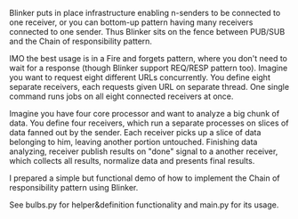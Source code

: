 Blinker puts in place infrastructure enabling n-senders to be connected to one receiver, or you can bottom-up pattern having many receivers connected to one sender. Thus Blinker sits on the fence between PUB/SUB and the Chain of responsibility pattern.

IMO the best usage is in a Fire and forgets pattern, where you don't need to wait for a response (though Blinker support REQ/RESP pattern too). Imagine you want to request eight different URLs concurrently. You define eight separate receivers, each requests given URL on separate thread. One single command runs jobs on all eight connected receivers at once.

Imagine you have four core processor and want to analyze a big chunk of data. You define four receivers, which run a separate processes on slices of data fanned out by the sender. Each receiver picks up a slice of data belonging to him, leaving another portion untouched. Finishing data analyzing, receiver publish results on "done" signal to a another receiver, which collects all results, normalize data and presents final results.

I prepared a simple but functional demo of how to implement the Chain of responsibility pattern using Blinker.

See bulbs.py for helper&definition functionality and main.py for its usage.
